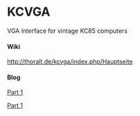 # KCVGA
VGA interface for vintage KC85 computers

#### Wiki
http://thoralt.de/kcvga/index.php/Hauptseite

#### Blog
[Part 1](http://thoralt.de/content-de/Projekte/Eintrage/2012/1/22_VGA_am_KC85_4_Teil_1.html)

[Part 1](http://thoralt.de/content-de/Projekte/Eintrage/2015/3/29_VGA_am_KC85_4_Teil_2.html)
